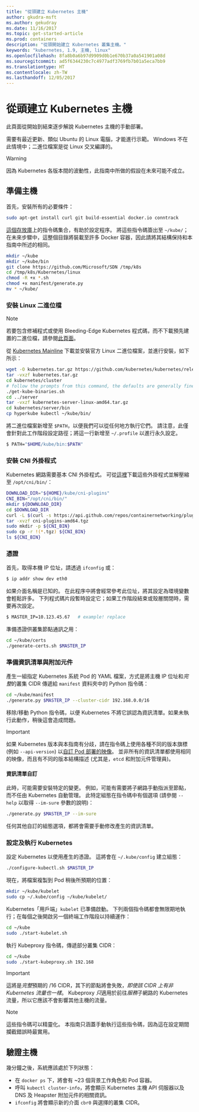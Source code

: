 ```yaml
---
title: "從頭建立 Kubernetes 主機"
author: gkudra-msft
ms.author: gekudray
ms.date: 11/16/2017
ms.topic: get-started-article
ms.prod: containers
description: "從頭開始建立 Kubernetes 叢集主機。"
keywords: "kubernetes, 1.9, 主機, linux"
ms.openlocfilehash: 8fa8b0a6b97d9909d0b1e670b37a0a541901a08d
ms.sourcegitcommit: ad5f6344230c7c4977adf3769fb7b01a5eca7bb9
ms.translationtype: HT
ms.contentlocale: zh-TW
ms.lasthandoff: 12/05/2017
---
```

# <a name="kubernetes-master--from-scratch"></a>從頭建立 Kubernetes 主機 #
此頁面從開始到結束逐步解說 Kubernetes 主機的手動部署。

需要有最近更新、類似 Ubuntu 的 Linux 電腦，才能進行示範。 Windows 不在此情境中；二進位檔案是從 Linux 交叉編譯的。


> [!Warning]  
> 因為 Kubernetes 各版本間的波動性，此指南中所做的假設在未來可能不成立。


## <a name="preparing-the-master"></a>準備主機 ##
首先，安裝所有的必要條件：

```bash
sudo apt-get install curl git build-essential docker.io conntrack
```


[這個存放庫](https://github.com/Microsoft/SDN/tree/master/Kubernetes/linux)上的指令碼集合，有助於設定程序。 將這些指令碼簽出至 `~/kube/`；在未來步驟中，這整個目錄將裝載至許多 Docker 容器，因此請將其結構保持和本指南中所述的相同。

```bash
mkdir ~/kube
mkdir ~/kube/bin
git clone https://github.com/Microsoft/SDN /tmp/k8s 
cd /tmp/k8s/Kubernetes/linux
chmod -R +x *.sh
chmod +x manifest/generate.py
mv * ~/kube/
```


### <a name="installing-the-linux-binaries"></a>安裝 Linux 二進位檔 ###

> [!Note]  
> 若要包含修補程式或使用 Bleeding-Edge Kubernetes 程式碼，而不下載預先建置的二進位檔，請參閱[此頁面](./compiling-kubernetes-binaries.md)。

從 [Kubernetes Mainline](https://github.com/kubernetes/kubernetes/releases/tag/v1.9.0-beta.1) 下載並安裝官方 Linux 二進位檔案，並進行安裝，如下所示：

```bash
wget -O kubernetes.tar.gz https://github.com/kubernetes/kubernetes/releases/download/v1.9.0-beta.1/kubernetes.tar.gz
tar -vxzf kubernetes.tar.gz 
cd kubernetes/cluster 
# follow the prompts from this command, the defaults are generally fine:
./get-kube-binaries.sh
cd ../server
tar -vxzf kubernetes-server-linux-amd64.tar.gz 
cd kubernetes/server/bin
cp hyperkube kubectl ~/kube/bin/
```

將二進位檔案新增至 `$PATH`，以便我們可以從任何地方執行它們。 請注意，此僅會針對此工作階段設定路徑；將這一行新增至 `~/.profile` 以進行永久設定。

```bash
$ PATH="$HOME/kube/bin:$PATH"
```

### <a name="install-cni-plugins"></a>安裝 CNI 外掛程式 ###
Kubernetes 網路需要基本 CNI 外掛程式。 可從[這裡](https://github.com/containernetworking/plugins/releases)下載這些外掛程式並解壓縮至 `/opt/cni/bin/`：

```bash
DOWNLOAD_DIR="${HOME}/kube/cni-plugins"
CNI_BIN="/opt/cni/bin/"
mkdir ${DOWNLOAD_DIR}
cd $DOWNLOAD_DIR
curl -L $(curl -s https://api.github.com/repos/containernetworking/plugins/releases/latest | grep browser_download_url | grep 'amd64.*tgz' | head -n 1 | cut -d '"' -f 4) -o cni-plugins-amd64.tgz
tar -xvzf cni-plugins-amd64.tgz
sudo mkdir -p ${CNI_BIN}
sudo cp -r !(*.tgz) ${CNI_BIN}
ls ${CNI_BIN}
```


### <a name="certificates"></a>憑證 ###
首先，取得本機 IP 位址，請透過 `ifconfig` 或：

```bash
$ ip addr show dev eth0
```

如果介面名稱是已知的。 在此程序中將會經常參考此位址，將其設定為環境變數會輕鬆許多。 下列程式碼片段暫時設定它；如果工作階段結束或殼層關閉時，需要再次設定。

```bash
$ MASTER_IP=10.123.45.67   # example! replace
```

準備憑證供叢集節點通訊之用：

```bash
cd ~/kube/certs
./generate-certs.sh $MASTER_IP
```

### <a name="prepare-manifests--addons"></a>準備資訊清單與附加元件 ###
產生一組指定 Kubernetes 系統 Pod 的 YAML 檔案，方式是將主機 IP 位址和*完整*的叢集 CIDR 傳遞給 `manifest` 資料夾中的 Python 指令碼：

```bash
cd ~/kube/manifest
./generate.py $MASTER_IP --cluster-cidr 192.168.0.0/16
```

移除/移動 Python 指令碼，以便 Kubernetes 不將它誤認為資訊清單。如果未執行此動作，稍後這會造成問題。

> [!Important]  
> 如果 Kubernetes 版本與本指南有分歧，請在指令碼上使用各種不同的版本旗標 (例如 `--api-version`) 以[自訂 Pod 部署的映像](https://console.cloud.google.com/gcr/images/google-containers/GLOBAL/hyperkube-amd64)。 並非所有的資訊清單都使用相同的映像，而且有不同的版本結構描述 (尤其是，`etcd` 和附加元件管理員)。


#### <a name="manifest-customization"></a>資訊清單自訂 ####
此時，可能需要安裝特定的變更。 例如，可能有需要將子網路手動指派至節點，而不任由 Kubernetes 自動管理。 此特定組態在指令碼中有個選項 (請參閱 `--help` 以取得 `--im-sure` 參數的說明)：

```bash
./generate.py $MASTER_IP --im-sure
```

任何其他自訂的組態選項，都將會需要手動修改產生的資訊清單。


### <a name="configure--run-kubernetes"></a>設定及執行 Kubernetes ###
設定 Kubernetes 以使用產生的憑證。 這將會在 `~/.kube/config` 建立組態：

```bash
./configure-kubectl.sh $MASTER_IP
```

現在，將檔案複製到 Pod 稍後所預期的位置：

```bash
mkdir ~/kube/kubelet
sudo cp ~/.kube/config ~/kube/kubelet/
```

Kubernetes「用戶端」`kubelet` 已準備啟動。 下列兩個指令碼都會無限期地執行；在每個之後開啟另一個終端工作階段以持續運作：

```bash
cd ~/kube
sudo ./start-kubelet.sh
```

執行 Kubeproxy 指令碼，傳遞部分叢集 CIDR：

```bash
cd ~/kube
sudo ./start-kubeproxy.sh 192.168
```


> [!Important]  
> 這將是*完整*預期的 /16 CIDR，其下的節點將會失敗，*即使該 CIDR 上有非 Kubernetes 流量也一樣*。 Kubeproxy *只*適用於前往*服務*子網路的 Kubernetes 流量，所以它應該不會影響其他主機的流量。

> [!Note]  
> 這些指令碼可以精靈化。 本指南只涵蓋手動執行這些指令碼，因為這在設定期間攔截錯誤時最實用。


## <a name="verifying-the-master"></a>驗證主機 ##
幾分鐘之後，系統應該處於下列狀態：

  - 在 `docker ps` 下，將會有 ~23 個背景工作角色和 Pod 容器。
  - 呼叫 `kubectl cluster-info`，將會顯示 Kubernetes 主機 API 伺服器以及 DNS 及 Heapster 附加元件的相關資訊。
  - `ifconfig` 將會顯示新的介面 `cbr0` 與選擇的叢集 CIDR。

